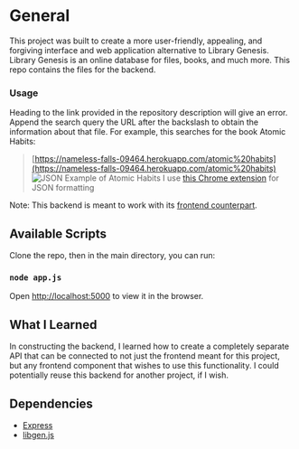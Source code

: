 # General
This project was built to create a more user-friendly, appealing, and forgiving interface and web application alternative to Library Genesis. Library Genesis is an online database for files, books, and much more. This repo contains the files for the backend.
### Usage
Heading to the link provided in the repository description will give an error. Append the search query the URL after the backslash to obtain the information about that file.
For example, this searches for the book Atomic Habits:
> [https://nameless-falls-09464.herokuapp.com/atomic%20habits](https://nameless-falls-09464.herokuapp.com/atomic%20habits)
![JSON Example of Atomic Habits](https://i.imgur.com/2Z7520m.jpg)
I use [this Chrome extension](https://chrome.google.com/webstore/detail/json-viewer-awesome/iemadiahhbebdklepanmkjenfdebfpfe?hl=en) for JSON formatting

Note: This backend is meant to work with its [frontend counterpart](https://github.com/azc242/libgen-frontend).

## Available Scripts

Clone the repo, then in the main directory, you can run:

### `node app.js`
Open [http://localhost:5000](http://localhost:5000) to view it in the browser.

## What I Learned

In constructing the backend, I learned how to create a completely separate API that can be connected to not just the frontend meant for this project, but any frontend component that wishes to use this functionality. I could potentially reuse this backend for another project, if I wish.

## Dependencies
- [Express](http://expressjs.com/)
- [libgen.js](https://www.npmjs.com/package/libgen)
